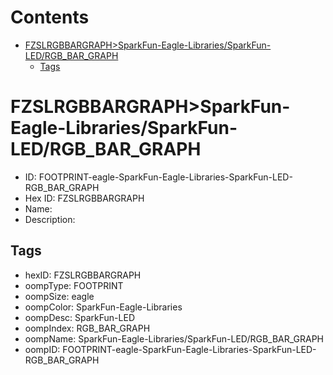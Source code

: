 



Contents
========

* [FZSLRGBBARGRAPH>SparkFun-Eagle-Libraries/SparkFun-LED/RGB_BAR_GRAPH](#fzslrgbbargraphsparkfun-eagle-librariessparkfun-ledrgb_bar_graph)
	* [Tags](#tags)

# FZSLRGBBARGRAPH>SparkFun-Eagle-Libraries/SparkFun-LED/RGB_BAR_GRAPH

- ID: FOOTPRINT-eagle-SparkFun-Eagle-Libraries-SparkFun-LED-RGB_BAR_GRAPH
- Hex ID: FZSLRGBBARGRAPH
- Name: 
- Description: 

## Tags

- hexID: FZSLRGBBARGRAPH
- oompType: FOOTPRINT
- oompSize: eagle
- oompColor: SparkFun-Eagle-Libraries
- oompDesc: SparkFun-LED
- oompIndex: RGB_BAR_GRAPH
- oompName: SparkFun-Eagle-Libraries/SparkFun-LED/RGB_BAR_GRAPH
- oompID: FOOTPRINT-eagle-SparkFun-Eagle-Libraries-SparkFun-LED-RGB_BAR_GRAPH
